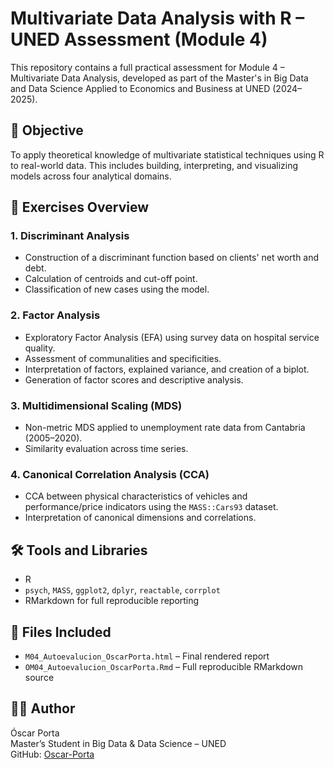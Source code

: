 # Multivariate Data Analysis with R – UNED Assessment (Module 4)

This repository contains a full practical assessment for Module 4 – Multivariate Data Analysis, developed as part of the Master's in Big Data and Data Science Applied to Economics and Business at UNED (2024–2025).

## 🎯 Objective

To apply theoretical knowledge of multivariate statistical techniques using R to real-world data. This includes building, interpreting, and visualizing models across four analytical domains.

## 🧪 Exercises Overview

### 1. Discriminant Analysis
- Construction of a discriminant function based on clients' net worth and debt.
- Calculation of centroids and cut-off point.
- Classification of new cases using the model.

### 2. Factor Analysis
- Exploratory Factor Analysis (EFA) using survey data on hospital service quality.
- Assessment of communalities and specificities.
- Interpretation of factors, explained variance, and creation of a biplot.
- Generation of factor scores and descriptive analysis.

### 3. Multidimensional Scaling (MDS)
- Non-metric MDS applied to unemployment rate data from Cantabria (2005–2020).
- Similarity evaluation across time series.

### 4. Canonical Correlation Analysis (CCA)
- CCA between physical characteristics of vehicles and performance/price indicators using the `MASS::Cars93` dataset.
- Interpretation of canonical dimensions and correlations.

## 🛠️ Tools and Libraries

- R  
- `psych`, `MASS`, `ggplot2`, `dplyr`, `reactable`, `corrplot`  
- RMarkdown for full reproducible reporting

## 📁 Files Included

- `M04_Autoevalucion_OscarPorta.html` – Final rendered report  
- `OM04_Autoevalucion_OscarPorta.Rmd` – Full reproducible RMarkdown source

## 👨‍💻 Author

Óscar Porta  
Master’s Student in Big Data & Data Science – UNED  
GitHub: [Oscar-Porta](https://github.com/Oscar-Porta)
